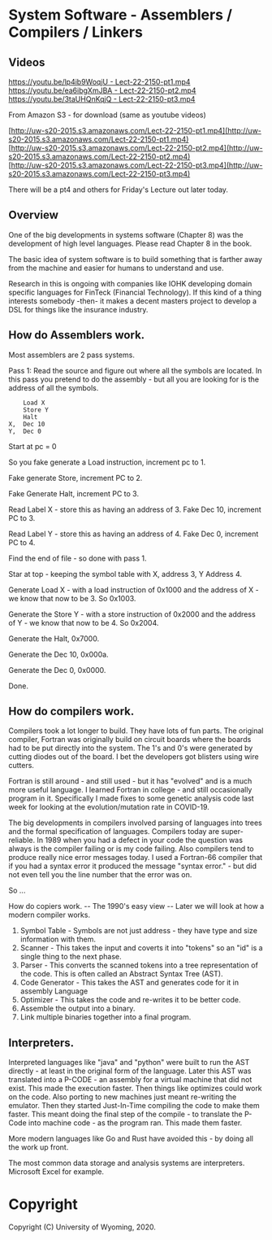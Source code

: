 # System Software - Assemblers / Compilers / Linkers

## Videos

[https://youtu.be/lp4ib9WoqjU - Lect-22-2150-pt1.mp4](https://youtu.be/lp4ib9WoqjU)<br>
[https://youtu.be/ea6ibgXmJBA - Lect-22-2150-pt2.mp4](https://youtu.be/ea6ibgXmJBA)<br>
[https://youtu.be/3taUHQnKqjQ - Lect-22-2150-pt3.mp4](https://youtu.be/3taUHQnKqjQ)<br>

From Amazon S3 - for download (same as youtube videos)

[http://uw-s20-2015.s3.amazonaws.com/Lect-22-2150-pt1.mp4](http://uw-s20-2015.s3.amazonaws.com/Lect-22-2150-pt1.mp4)<br>
[http://uw-s20-2015.s3.amazonaws.com/Lect-22-2150-pt2.mp4](http://uw-s20-2015.s3.amazonaws.com/Lect-22-2150-pt2.mp4)<br>
[http://uw-s20-2015.s3.amazonaws.com/Lect-22-2150-pt3.mp4](http://uw-s20-2015.s3.amazonaws.com/Lect-22-2150-pt3.mp4)<br>

There will be a pt4 and others for Friday's Lecture out later today.

## Overview

One of the big developments in systems software (Chapter 8) was the development of
high level languages.  Please read Chapter 8 in the book.

The basic idea of system software is to build something that is farther away from
the machine and easier for humans to understand and use.

Research in this is ongoing with companies like IOHK developing domain specific
languages for FinTeck (Financial Technology).   If this kind of a thing interests
somebody -then- it makes a decent masters project to develop a DSL for things like
the insurance industry.

## How do Assemblers work.

Most assemblers are 2 pass systems.

Pass 1: Read the source and figure out where all the symbols are located.  In this
pass you pretend to do the assembly - but all you are looking for is the address of
all the symbols.

```
	Load X
	Store Y
	Halt
X,	Dec 10
Y,	Dec 0
```

Start at pc = 0

So you fake generate a Load instruction, increment pc to 1.

Fake generate Store, increment PC to 2.

Fake Generate Halt, increment PC to 3.

Read Label X - store this as having an address of 3.   Fake Dec 10, increment PC to 3.

Read Label Y - store this as having an address of 4.  Fake Dec 0, increment PC to 4.

Find the end of file - so done with pass 1.

Star at top - keeping the symbol table with X, address 3, Y Address 4.

Generate Load X - with a load instruction of 0x1000 and the address of X - we know that
now to be 3. So 0x1003.

Generate the Store Y - with a store instruction of 0x2000 and the address of Y - we know
that now to be 4. So 0x2004.

Generate the Halt, 0x7000.

Generate the Dec 10, 0x000a.

Generate the Dec 0, 0x0000.

Done.

## How do compilers work.

Compilers took a lot longer to build.  They have lots of fun parts.  The original compiler, Fortran
was originally build on circuit boards where the boards had to be put directly into the system.
The 1's and 0's were generated by cutting diodes out of the board.   I bet the developers got
blisters using wire cutters.

Fortran is still around - and still used - but it has "evolved" and is a much more useful language.
I learned Fortran in college - and still occasionally program in it.  Specifically I made fixes
to some genetic analysis code last week for looking at the evolution/mutation rate in COVID-19.

The big developments in compilers involved parsing of languages into trees and the formal specification
of languages.  Compilers today are super-reliable.  In 1989 when you had a defect in your code the
question was always is the compiler failing or is my code failing.  Also compilers tend to produce
really nice error messages today.   I used a Fortran-66 compiler that if you had a syntax error
it produced the message "syntax error." - but did not even tell you the line number that the error
was on.

So ...

How do copiers work. -- The 1990's easy view -- Later we will look at how a modern compiler works.

1. Symbol Table - Symbols are not just address - they have type and size information with them.
2. Scanner - This takes the input and coverts it into "tokens" so an "id" is a single thing to the next phase.
3. Parser - This converts the scanned tokens into a tree representation of the code.  This is often called an Abstract Syntax Tree (AST).
4. Code Generator - This takes the AST and generates code for it in assembly Language
5. Optimizer - This takes the code and re-writes it to be better code.
6. Assemble the output into a binary.
7. Link multiple binaries together into a final program.

## Interpreters.

Interpreted languages like "java" and "python" were built to run the AST directly - at least in the original form of the language.
Later this AST was translated into a P-CODE - an assembly for a virtual machine that did not exist.   This made the execution
faster.  Then things like optimizes could work on the code.  Also porting to new machines just meant re-writing the emulator.
Then they started Just-In-Time compiling the code to make them faster.  This meant doing the final step of the compile - to
translate the P-Code into machine code - as the program ran.   This made them faster.

More modern languages like Go and Rust have avoided this - by doing all the work up front.

The most common data storage and analysis systems are interpreters.  Microsoft Excel for example.






# Copyright

Copyright (C) University of Wyoming, 2020.

